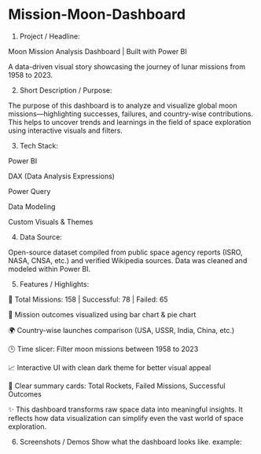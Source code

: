 # Mission-Moon-Dashboard

1. Project / Headline:

Moon Mission Analysis Dashboard | Built with Power BI

A data-driven visual story showcasing the journey of lunar missions from 1958 to 2023.

2. Short Description / Purpose:

The purpose of this dashboard is to analyze and visualize global moon missions—highlighting successes, failures, and country-wise contributions. This helps to uncover trends and learnings in the field of space exploration using interactive visuals and filters.

3. Tech Stack:

Power BI

DAX (Data Analysis Expressions)

Power Query

Data Modeling

Custom Visuals & Themes

4. Data Source:

Open-source dataset compiled from public space agency reports (ISRO, NASA, CNSA, etc.) and verified Wikipedia sources. Data was cleaned and modeled within Power BI.

5. Features / Highlights:

📌 Total Missions: 158 | Successful: 78 | Failed: 65

🚀 Mission outcomes visualized using bar chart & pie chart

🌍 Country-wise launches comparison (USA, USSR, India, China, etc.)

🕒 Time slicer: Filter moon missions between 1958 to 2023

📈 Interactive UI with clean dark theme for better visual appeal

🎯 Clear summary cards: Total Rockets, Failed Missions, Successful Outcomes

✨ This dashboard transforms raw space data into meaningful insights. It reflects how data visualization can simplify even the vast world of space exploration.

6. Screenshots / Demos
   Show what the dashboard looks like.
   example:
   
